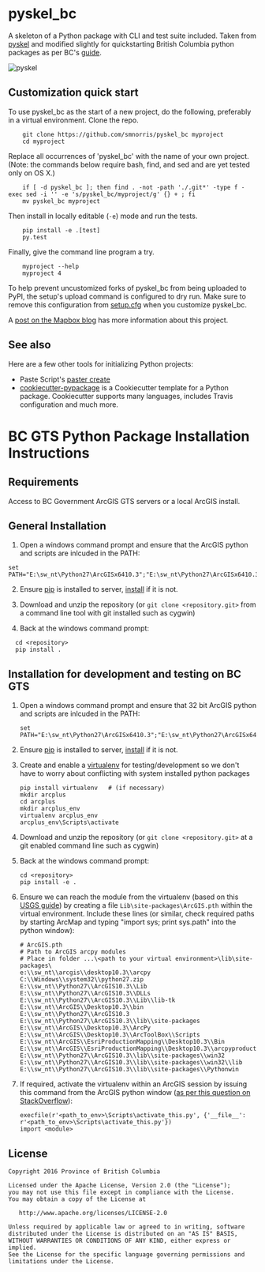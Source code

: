# pyskel_bc

A skeleton of a Python package with CLI and test suite included. Taken from
[pyskel](https://github.com/mapbox/pyskel) and modified slightly for quickstarting British Columbia python packages as per BC's [guide](https://github.com/bcgov/BC-Policy-Framework-For-GitHub/tree/master/BC-Gov-Org-HowTo).

![pyskel](https://farm4.staticflickr.com/3951/15672691531_3037819613_o_d.png)

## Customization quick start

To use pyskel_bc as the start of a new project, do the following, preferably in
a virtual environment. Clone the repo.

```
    git clone https://github.com/smnorris/pyskel_bc myproject
    cd myproject
```

Replace all occurrences of 'pyskel_bc' with the name of your own project.
(Note: the commands below require bash, find, and sed and are yet tested only on OS X.)

```
    if [ -d pyskel_bc ]; then find . -not -path './.git*' -type f -exec sed -i '' -e 's/pyskel_bc/myproject/g' {} + ; fi
    mv pyskel_bc myproject
```

Then install in locally editable (``-e``) mode and run the tests.

```
    pip install -e .[test]
    py.test
```

Finally, give the command line program a try.

```
    myproject --help
    myproject 4
```

To help prevent uncustomized forks of pyskel_bc from being uploaded to PyPI,
the setup's upload command is configured to dry run. Make sure to remove this
configuration from
[setup.cfg](https://docs.python.org/2/install/index.html#inst-config-syntax)
when you customize pyskel_bc.

A [post on the Mapbox blog](https://www.mapbox.com/blog/pyskel) has more
information about this project.

## See also

Here are a few other tools for initializing Python projects:

- Paste Script's [paster create](http://pythonpaste.org/script/#paster-create) 
- [cookiecutter-pypackage](https://github.com/audreyr/cookiecutter-pypackage) is
a Cookiecutter template for a Python package. Cookiecutter supports many languages, includes Travis configuration and much more.

# BC GTS Python Package Installation Instructions
## Requirements
Access to BC Government ArcGIS GTS servers or a local ArcGIS install.

## General Installation
1. Open a windows command prompt and ensure that the ArcGIS python and scripts are inlcuded in the PATH:  
  ```
  set PATH="E:\sw_nt\Python27\ArcGISx6410.3";"E:\sw_nt\Python27\ArcGISx6410.3\Scripts";%PATH%
  ```

2. Ensure [pip](https://pypi.python.org/pypi/pip) is installed to server, [install](https://pip.pypa.io/en/stable/installing/) if it is not.

4. Download and unzip the repository (or `git clone <repository.git>` from a command line tool with git installed such as cygwin)

5. Back at the windows command prompt:
```
  cd <repository>
  pip install .
```

## Installation for development and testing on BC GTS

1. Open a windows command prompt and ensure that 32 bit ArcGIS python and scripts are inlcuded in the PATH:  

    ```
    set PATH="E:\sw_nt\Python27\ArcGISx6410.3";"E:\sw_nt\Python27\ArcGISx6410.3\Scripts";%PATH%
    ```

2. Ensure [pip](https://pypi.python.org/pypi/pip) is installed to server, [install](https://pip.pypa.io/en/stable/installing/) if it is not.

3. Create and enable a [virtualenv](https://virtualenv.pypa.io/en/stable) for testing/development so we don't have to worry about conflicting with system installed python packages  

    ```
    pip install virtualenv   # (if necessary)  
    mkdir arcplus  
    cd arcplus
    mkdir arcplus_env
    virtualenv arcplus_env
    arcplus_env\Scripts\activate
    ```

4. Download and unzip the repository (or `git clone <repository.git>` at a git enabled command line such as cygwin)

5. Back at the windows command prompt:
    ```
    cd <repository>
    pip install -e .
    ```

6. Ensure we can reach the module from the virtualenv (based on this [USGS guide](https://my.usgs.gov/confluence/display/cdi/Calling+arcpy+from+an+external+virtual+Python+environment)) by creating a file `Lib\site-packages\ArcGIS.pth` within the virtual environment. Include these lines (or similar, check required paths by starting ArcMap and typing "import sys; print sys.path" into the python window):
    ```
    # ArcGIS.pth
    # Path to ArcGIS arcpy modules
    # Place in folder ...\<path to your virtual environment>\lib\site-packages\
    e:\\sw_nt\\arcgis\\desktop10.3\\arcpy
    C:\\Windows\\system32\\python27.zip
    E:\\sw_nt\\Python27\\ArcGIS10.3\\Lib
    E:\\sw_nt\\Python27\\ArcGIS10.3\\DLLs
    E:\\sw_nt\\Python27\\ArcGIS10.3\\Lib\\lib-tk
    E:\\sw_nt\\ArcGIS\\Desktop10.3\\bin
    E:\\sw_nt\\Python27\\ArcGIS10.3
    E:\\sw_nt\\Python27\\ArcGIS10.3\\lib\\site-packages
    E:\\sw_nt\\ArcGIS\\Desktop10.3\\ArcPy
    E:\\sw_nt\\ArcGIS\\Desktop10.3\\ArcToolBox\\Scripts
    E:\\sw_nt\\ArcGIS\\EsriProductionMapping\\Desktop10.3\\Bin
    E:\\sw_nt\\ArcGIS\\EsriProductionMapping\\Desktop10.3\\arcpyproduction
    E:\\sw_nt\\Python27\\ArcGIS10.3\\lib\\site-packages\\win32
    E:\\sw_nt\\Python27\\ArcGIS10.3\\lib\\site-packages\\win32\\lib
    E:\\sw_nt\\Python27\\ArcGIS10.3\\lib\\site-packages\\Pythonwin
    ```

7. If required, activate the virtualenv within an ArcGIS session by issuing this command from the ArcGIS python window ([as per this question on StackOverflow](https://gis.stackexchange.com/questions/7333/running-arcgis-10-0-under-virtualenv)):
    ```
    execfile(r'<path_to_env>\Scripts\activate_this.py', {'__file__': r'<path_to_env>\Scripts\activate_this.py'})
    import <module>
    ```

## License

    Copyright 2016 Province of British Columbia

    Licensed under the Apache License, Version 2.0 (the "License");
    you may not use this file except in compliance with the License.
    You may obtain a copy of the License at 

       http://www.apache.org/licenses/LICENSE-2.0

    Unless required by applicable law or agreed to in writing, software
    distributed under the License is distributed on an "AS IS" BASIS,
    WITHOUT WARRANTIES OR CONDITIONS OF ANY KIND, either express or implied.
    See the License for the specific language governing permissions and
    limitations under the License.
